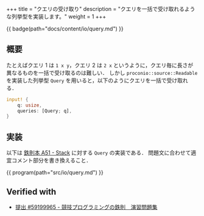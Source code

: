 +++
title = "クエリの受け取り"
description = "クエリを一括で受け取れるような列挙型を実装します。"
weight = 1
+++

{{ badge(path="docs/content/io/query.md") }}

## 概要
たとえばクエリ 1 は `1 x y`，クエリ 2 は `2 x` というように，クエリ毎に長さが異なるものを一括で受け取るのは難しい．
しかし `proconio::source::Readable` を実装した列挙型 `Query` を用いると，以下のようにクエリを一括で受け取れる．
```rs
input! {
    q: usize,
    queries: [Query; q],
}
```

## 実装
以下は [鉄則本 A51 - Stack](https://atcoder.jp/contests/tessoku-book/tasks/tessoku_book_ay) に対する `Query` の実装である．
問題文に合わせて適宜コメント部分を書き換えること．

{{ program(path="src/io/query.md") }}

## Verified with
- [提出 #59199965 - 競技プログラミングの鉄則　演習問題集](https://atcoder.jp/contests/tessoku-book/submissions/59199965)
